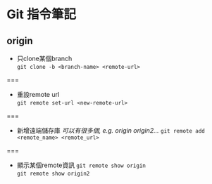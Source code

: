 # Git 指令筆記

## origin
* 只clone某個branch   
`git clone -b <branch-name> <remote-url>`   
   
===
* 重設remote url   
`git remote set-url <new-remote-url>`

===
* 新增遠端儲存庫 _可以有很多個, e.g. origin origin2..._
`git remote add <remote_name> <remote_url>`

===
* 顯示某個remote資訊
`git remote show origin`     
`git remote show origin2`   
